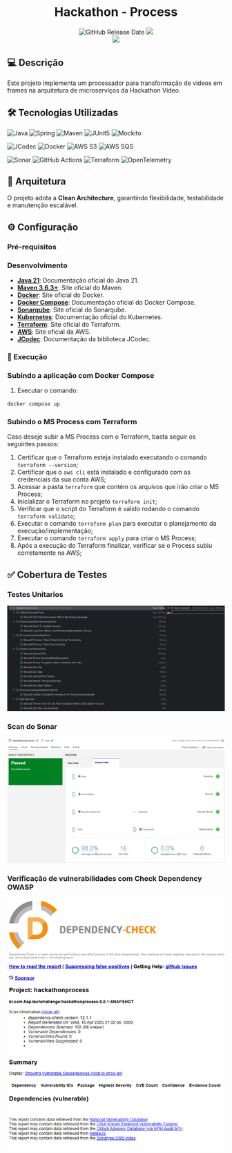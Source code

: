<div align="center">

# Hackathon - Process

![GitHub Release Date](https://img.shields.io/badge/Release%20Date-Abril%202025-yellowgreen)
![](https://img.shields.io/badge/Status-Desenvolvido-brightgreen)
<br>
![](https://img.shields.io/badge/Version-%20v1.0.0-brightgreen)
</div>

## 💻 Descrição

Este projeto implementa um processador para transformação de videos em frames na arquitetura de microserviços da Hackathon Video.

## 🛠 Tecnologias Utilizadas

![Java](https://img.shields.io/badge/java_21-%23ED8B00.svg?style=for-the-badge&logo=openjdk&logoColor=white)
![Spring](https://img.shields.io/badge/spring_3-%236DB33F.svg?style=for-the-badge&logo=springboot&logoColor=white)
![Maven](https://img.shields.io/badge/Apache%20Maven-C71A36.svg?style=for-the-badge&logo=Apache-Maven&logoColor=white)
![JUnit5](https://img.shields.io/badge/JUnit5-25A162.svg?style=for-the-badge&logo=JUnit5&logoColor=white)
![Mockito](https://img.shields.io/badge/Mockito-53AC56.svg?style=for-the-badge&logo=Minetest&logoColor=white)

![JCodec](https://img.shields.io/badge/JCodec-0B4EA2.svg?style=for-the-badge&logo=CodeChef&logoColor=white)
![Docker](https://img.shields.io/badge/Docker-2496ED?style=for-the-badge&logo=docker&logoColor=white)
![AWS S3](https://img.shields.io/badge/Amazon%20S3-569A31.svg?style=for-the-badge&logo=Amazon-S3&logoColor=white)
![AWS SQS](https://img.shields.io/badge/Amazon%20SQS-FF4F8B.svg?style=for-the-badge&logo=Amazon-SQS&logoColor=white)

![Sonar](https://img.shields.io/badge/Sonar-FD3456.svg?style=for-the-badge&logo=Sonar&logoColor=white)
![GitHub Actions](https://img.shields.io/badge/GitHub%20Actions-2088FF.svg?style=for-the-badge&logo=GitHub-Actions&logoColor=white)
![Terraform](https://img.shields.io/badge/Terraform-7B42BC?style=for-the-badge&logo=terraform&logoColor=white)
![OpenTelemetry](https://img.shields.io/badge/OpenTelemetry-000000.svg?style=for-the-badge&logo=OpenTelemetry&logoColor=white)

## 💫 Arquitetura

O projeto adota a **Clean Architecture**, garantindo flexibilidade, testabilidade e manutenção escalável.

## ⚙️ Configuração

### Pré-requisitos

### Desenvolvimento

- **[Java 21](https://docs.oracle.com/en/java/javase/21/)**: Documentação oficial do Java 21.
- **[Maven 3.6.3+](https://maven.apache.org/)**: Site oficial do Maven.
- **[Docker](https://www.docker.com/)**: Site oficial do Docker.
- **[Docker Compose](https://docs.docker.com/compose/)**: Documentação oficial do Docker Compose.
- **[Sonarqube](https://www.sonarsource.com/products/sonarqube/)**: Site oficial do Sonarqube.
- **[Kubernetes](https://kubernetes.io/pt-br/docs/home/)**: Documentação oficial do Kubernetes.
- **[Terraform](https://www.terraform.io/)**: Site oficial do Terraform.
- **[AWS](https://aws.amazon.com/pt/)**: Site oficial da AWS.
- **[JCodec](http://jcodec.org/)**: Documentação da biblioteca JCodec.

### 🚀 Execução

### Subindo a aplicação com Docker Compose

1. Executar o comando:

```sh
docker compose up
```

### Subindo o MS Process com Terraform
Caso deseje subir a MS Process com o Terraform, basta seguir os seguintes passos:

1. Certificar que o Terraform esteja instalado executando o comando `terraform --version`;
2. Certificar que o `aws cli` está instalado e configurado com as credenciais da sua conta AWS;
3. Acessar a pasta `terraform` que contém os arquivos que irão criar o MS Process;
4. Inicializar o Terraform no projeto `terraform init`;
5. Verificar que o script do Terraform é valido rodando o comando `terraform validate`;
6. Executar o comando `terraform plan` para executar o planejamento da execução/implementação;
7. Executar o comando `terraform apply` para criar o MS Process;
8. Após a execução do Terraform finalizar, verificar se o Process subiu corretamente na AWS;

## ✅ Cobertura de Testes

### Testes Unitarios
![unit-test](./assets/unit_test_process.png)

### Scan do Sonar
![Sonar](./assets/sonar_process.png)

### Verificação de vulnerabilidades com Check Dependency OWASP
![Check_Dependency](./assets/check_dependency.png)